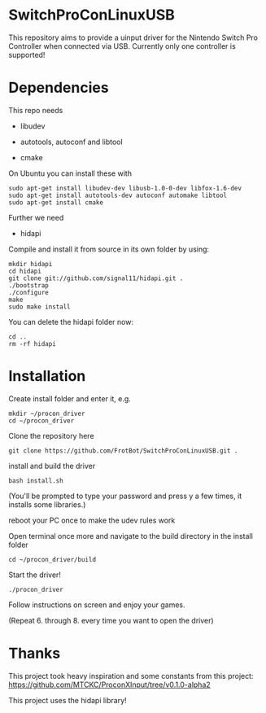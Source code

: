 # SwitchProConLinuxUSB
This repository aims to provide a uinput driver for the Nintendo Switch Pro Controller when connected via USB.
Currently only one controller is supported!

# Dependencies

This repo needs 

- libudev

- autotools, autoconf and libtool

- cmake

On Ubuntu you can install these with

```
sudo apt-get install libudev-dev libusb-1.0-0-dev libfox-1.6-dev
sudo apt-get install autotools-dev autoconf automake libtool
sudo apt-get install cmake
```
Further we need

- hidapi

Compile and install it from source in its own folder by using:

```
mkdir hidapi
cd hidapi
git clone git://github.com/signal11/hidapi.git .
./bootstrap
./configure
make
sudo make install
```

You can delete the hidapi folder now:

```
cd ..
rm -rf hidapi
```

# Installation


Create install folder and enter it, e.g.
```
mkdir ~/procon_driver
cd ~/procon_driver
```
Clone the repository here
```
git clone https://github.com/FrotBot/SwitchProConLinuxUSB.git .
```
install and build the driver
```
bash install.sh
```
(You'll be prompted to type your password and press y a few times, it installs some libraries.)

reboot your PC once to make the udev rules work

Open terminal once more and navigate to the build directory in the install folder
```
cd ~/procon_driver/build
```

Start the driver!
```
./procon_driver
```

Follow instructions on screen and enjoy your games.

(Repeat 6. through 8. every time you want to open the driver)


# Thanks
This project took heavy inspiration and some constants from this project:
https://github.com/MTCKC/ProconXInput/tree/v0.1.0-alpha2

This project uses the hidapi library!


